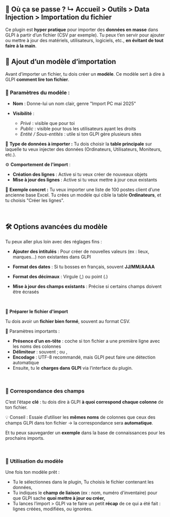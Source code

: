 ## 🧭 **Où ça se passe ?** ↳ **Accueil \> Outils \> Data Injection \> Importation du fichier**

Ce plugin est **hyper pratique** pour importer des **données en masse** dans GLPI à partir d’un fichier (CSV par exemple). Tu peux t’en servir pour ajouter ou mettre à jour des matériels, utilisateurs, logiciels, etc., **en évitant de tout faire à la main**.


## 🧩 **Ajout d’un modèle d’importation**

Avant d’importer un fichier, tu dois créer un **modèle**. Ce modèle sert à dire à GLPI **comment lire ton fichier**.

### 👤 **Paramètres du modèle :**

- **Nom** : Donne-lui un nom clair, genre "Import PC mai 2025"

- **Visibilité** :
  - *Privé* : visible que pour toi
  - *Public* : visible pour tous les utilisateurs ayant les droits
  - *Entité / Sous-entités* : utile si ton GLPI gère plusieurs sites

📂 **Type de données à importer :** Tu dois choisir la **table principale** sur laquelle tu veux injecter des données (Ordinateurs, Utilisateurs, Moniteurs, etc.).

⚙️ **Comportement de l'import** : 
- **Création des lignes** : Active si tu veux créer de nouveaux objets 
- **Mise à jour des lignes** : Active si tu veux mettre à jour ceux existants

🧠 **Exemple concret :** Tu veux importer une liste de 100 postes client d’une ancienne base Excel. Tu crées un modèle qui cible la table **Ordinateurs**, et tu choisis "Créer les lignes".

 

## 🛠️ **Options avancées du modèle**

Tu peux aller plus loin avec des réglages fins :

- **Ajouter des intitulés** : Pour créer de nouvelles valeurs (ex : lieux, marques…) non existantes dans GLPI

- **Format des dates** : Si tu bosses en français, souvent **JJ/MM/AAAA**

- **Format des décimaux** : Virgule (,) ou point (.)

- **Mise à jour des champs existants** : Précise si certains champs doivent être écrasés

 

📄 **Préparer le fichier d'import**

Tu dois avoir un **fichier bien formé**, souvent au format CSV.

🔧 Paramètres importants : 
- **Présence d’un en-tête** : coche si ton fichier a une première ligne avec les noms des colonnes
- **Délimiteur** : souvent ; ou ,
- **Encodage** : UTF-8 recommandé, mais GLPI peut faire une détection automatique
- Ensuite, tu le **charges dans GLPI** via l’interface du plugin.

 

### 🔁 **Correspondance des champs**

C’est l’étape **clé** : tu dois dire à GLPI **à quoi correspond chaque colonne** de ton fichier.

💡 Conseil : Essaie d’utiliser les **mêmes noms** de colonnes que ceux des champs GLPI dans ton fichier → la correspondance sera **automatique**.

Et tu peux sauvegarder un **exemple** dans la base de connaissances pour les prochains imports.

 

### 🚀 **Utilisation du modèle**

Une fois ton modèle prêt : 
- Tu le sélectionnes dans le plugin, Tu choisis le fichier contenant les données,
- Tu indiques le **champ de liaison** (ex : nom, numéro d'inventaire) pour que GLPI sache **quoi mettre à jour ou créer,**
- Tu lances l’import \> GLPI va te faire un petit **récap** de ce qui a été fait : lignes créées, modifiées, ou ignorées.




